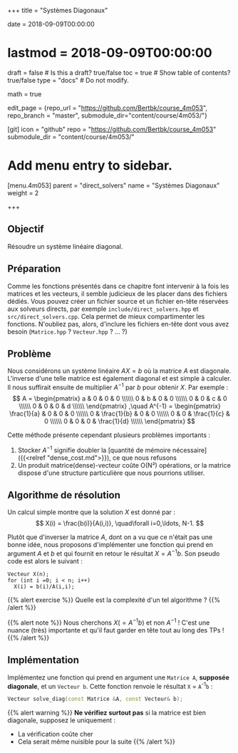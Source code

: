 +++
title = "Systèmes Diagonaux"

date = 2018-09-09T00:00:00
# lastmod = 2018-09-09T00:00:00

draft = false  # Is this a draft? true/false
toc = true  # Show table of contents? true/false
type = "docs"  # Do not modify.

math = true

edit_page = {repo_url = "https://github.com/Bertbk/course_4m053", repo_branch = "master", submodule_dir="content/course/4m053/"}

[git]
  icon = "github"
  repo = "https://github.com/Bertbk/course_4m053"
  submodule_dir = "content/course/4m053/"

# Add menu entry to sidebar.
[menu.4m053]
  parent = "direct_solvers"
  name = "Systèmes Diagonaux"
  weight = 2

+++

## Objectif

Résoudre un système linéaire diagonal.

## Préparation

Comme les fonctions présentés dans ce chapitre font intervenir à la fois les matrices et les vecteurs, il semble judicieux de les placer dans des fichiers dédiés. Vous pouvez créer un fichier source et un fichier en-tête réservées aux solveurs directs, par exemple `include/direct_solvers.hpp` et `src/direct_solvers.cpp`. Cela permet de mieux compartimenter les fonctions. N'oubliez pas, alors, d'inclure les fichiers en-tête dont vous avez besoin (`Matrice.hpp` ? `Vecteur.hpp` ? ... ?)

## Problème

Nous considérons un système linéaire $AX = b$ où la matrice $A$ est diagonale. L'inverse d'une telle matrice est également diagonal et est simple à calculer. Il nous suffirait ensuite de multiplier $A^{-1}$ par $b$ pour obtenir $X$. Par exemple :
$$
A = \begin{pmatrix}
a & 0 & 0 & 0 \\\\\\
0 & b & 0 & 0 \\\\\\
0 & 0 & c & 0 \\\\\\
0 & 0 & 0 & d \\\\\\
\end{pmatrix}
,\quad
A^{-1} = \begin{pmatrix}
\frac{1}{a} & 0 & 0 & 0 \\\\\\
0 & \frac{1}{b} & 0 & 0 \\\\\\
0 & 0 & \frac{1}{c} & 0 \\\\\\
0 & 0 & 0 & \frac{1}{d} \\\\\\
\end{pmatrix}
$$

Cette méthode présente cependant plusieurs problèmes importants :

1. Stocker $A^{-1}$ signifie doubler la [quantité de mémoire nécessaire]({{<relref "dense_cost.md">}}), ce que nous refusons
2. Un produit matrice(dense)-vecteur coûte O(N²) opérations, or la matrice dispose d'une structure particulière que nous pourrions utiliser.


## Algorithme de résolution

Un calcul simple montre que la solution $X$ est donné par :
$$
X(i) = \frac{b(i)}{A(i,i)}, \quad\forall i=0,\ldots, N-1.
$$

Plutôt que d'inverser la matrice $A$, dont on a vu que ce n'était pas une bonne idée, nous proposons d'implémenter une fonction qui prend en argument $A$ et $b$ et qui fournit en retour le résultat $X = A^{-1}b$. Son pseudo code est alors le suivant :

```
Vecteur X(n);
for (int i =0; i < n; i++)
  X(i) = b(i)/A(i,i);
```

{{% alert exercise %}}
Quelle est la complexité d'un tel algorithme ?
{{% /alert %}}

{{% alert note %}}
Nous cherchons $X (= A^{-1}b)$ et non $A^{-1}$ ! C'est une nuance (très) importante et qu'il faut garder en tête tout au long des TPs !
{{% /alert %}}

## Implémentation

Implémentez une fonction qui prend en argument une `Matrice A`, **supposée diagonale**, et un `Vecteur b`. Cette fonction renvoie le résultat `X` = `A`<sup>-1</sup>`b` :

```c++
Vecteur solve_diag(const Matrice &A, const Vecteur& b);
```

{{% alert warning %}}
**Ne vérifiez surtout pas** si la matrice est bien diagonale, supposez le uniquement :

- La vérification coûte cher
- Cela serait même nuisible pour la suite
{{% /alert %}}